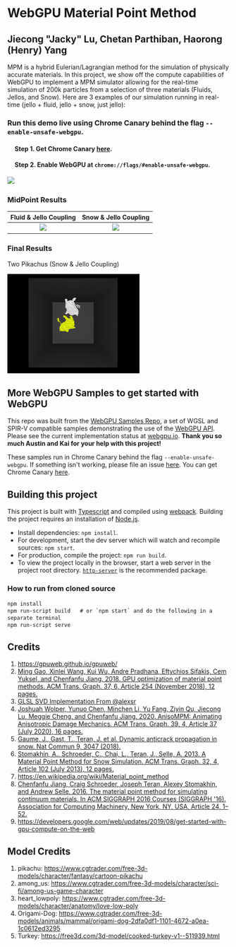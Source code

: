 # WebGPU Material Point Method

## Jiecong "Jacky" Lu, Chetan Parthiban, Haorong (Henry) Yang
MPM is a hybrid Eulerian/Lagrangian method for the simulation of physically accurate materials. In this project, we show off the compute capabilities of WebGPU to implement a MPM simulator allowing for the real-time simulation of 200k particles from a selection of three materials (Fluids, Jellos, and Snow). Here are 3 examples of our simulation running in real-time (jello + fluid, jello + snow, just jello):

### Run this demo live using Chrome Canary behind the flag `--enable-unsafe-webgpu`. 
#### &nbsp;&nbsp;&nbsp;&nbsp; Step 1. Get Chrome Canary [here](https://www.google.com/intl/en_in/chrome/canary/).
#### &nbsp;&nbsp;&nbsp;&nbsp; Step 2. Enable WebGPU at `chrome://flags/#enable-unsafe-webgpu`.

<img src="gifs/all_2.gif" width="600">

### MidPoint Results
Fluid & Jello Coupling        |   Snow & Jello Coupling
:-------------------------:|:-------------------------:
<img src="gifs/fluidjello.gif" width="300">| <img src="gifs/fluidsnow.gif" width="300"> |

### Final Results
Two Pikachus (Snow & Jello Coupling)

<img src="gifs/pikachu_1.gif" width="300">

## More WebGPU Samples to get started with WebGPU

This repo was built from the  [WebGPU Samples Repo](//austineng.github.io/webgpu-samples/), a set of WGSL
and SPIR-V compatible samples demonstrating the use of the [WebGPU API](//webgpu.dev). Please see the current implementation status at
[webgpu.io](//webgpu.io). **Thank you so much Austin and Kai for your help with this project!**

These samples run in Chrome Canary behind the flag `--enable-unsafe-webgpu`. If
something isn't working, please file an issue
[here](https://github.com/austinEng/webgpu-samples/issues). You can get Chrome Canary [here](https://www.google.com/intl/en_in/chrome/canary/).

## Building this project
This project is built with [Typescript](https://www.typescriptlang.org/)
and compiled using [webpack](https://webpack.js.org/). Building the project
requires an installation of [Node.js](https://nodejs.org/en/).

- Install dependencies: `npm install`.
- For development, start the dev server which will watch and recompile
  sources: `npm start`.
- For production, compile the project: `npm run build`.
- To view the project locally in the browser, start a web server in the project
  root directory. [`http-server`](https://www.npmjs.com/package/http-server) is
  the recommended package.

### How to run from cloned source

```
npm install
npm run-script build   # or `npm start` and do the following in a separate terminal
npm run-script serve
```

## Credits
1. https://gpuweb.github.io/gpuweb/
2. [Ming Gao, Xinlei Wang, Kui Wu, Andre Pradhana, Eftychios Sifakis, Cem Yuksel, and Chenfanfu Jiang. 2018. GPU optimization of material point methods. ACM Trans. Graph. 37, 6, Article 254 (November 2018), 12 pages.](https://doi.org/10.1145/3272127.3275044)
3. [GLSL SVD Implementation From @alexsr](https://gist.github.com/alexsr/5065f0189a7af13b2f3bc43d22aff62f)
4. [Joshuah Wolper, Yunuo Chen, Minchen Li, Yu Fang, Ziyin Qu, Jiecong Lu, Meggie Cheng, and Chenfanfu Jiang. 2020. AnisoMPM: Animating Anisotropic Damage Mechanics. ACM Trans. Graph. 39, 4, Article 37 (July 2020), 16 pages.](https://doi.org/10.1145/3386569.3392428)
5. [Gaume, J., Gast, T., Teran, J. et al. Dynamic anticrack propagation in snow. Nat Commun 9, 3047 (2018).](https://doi.org/10.1038/s41467-018-05181-w)
6. [Stomakhin, A., Schroeder, C., Chai, L., Teran, J., Selle, A. 2013. A Material Point Method for Snow Simulation. ACM Trans. Graph. 32, 4, Article 102 (July 2013), 12 pages.](http://doi.acm.org/10.1145/2461912.2461948)
7. https://en.wikipedia.org/wiki/Material_point_method
8. [Chenfanfu Jiang, Craig Schroeder, Joseph Teran, Alexey Stomakhin, and Andrew Selle. 2016. The material point method for simulating continuum materials. In ACM SIGGRAPH 2016 Courses (SIGGRAPH '16). Association for Computing Machinery, New York, NY, USA, Article 24, 1–52.](https://doi.org/10.1145/2897826.2927348)
9. https://developers.google.com/web/updates/2019/08/get-started-with-gpu-compute-on-the-web


## Model Credits
1. pikachu: https://www.cgtrader.com/free-3d-models/character/fantasy/cartoon-pikachu
2. among_us: https://www.cgtrader.com/free-3d-models/character/sci-fi/among-us-game-character
3. heart_lowpoly: https://www.cgtrader.com/free-3d-models/character/anatomy/love-low-poly
4. Origami-Dog: https://www.cgtrader.com/free-3d-models/animals/mammal/origami-dog-2dfa0df1-1101-4672-a0ea-1c0612ed3295
5. Turkey: https://free3d.com/3d-model/cooked-turkey-v1--511939.html
